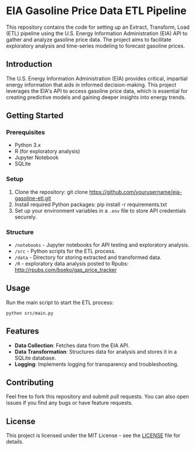 
# EIA Gasoline Price Data ETL Pipeline

This repository contains the code for setting up an Extract, Transform, Load (ETL) pipeline using the U.S. Energy Information Administration (EIA) API to gather and analyze gasoline price data. The project aims to facilitate exploratory analysis and time-series modeling to forecast gasoline prices.

## Introduction

The U.S. Energy Information Administration (EIA) provides critical, impartial energy information that aids in informed decision-making. This project leverages the EIA's API to access gasoline price data, which is essential for creating predictive models and gaining deeper insights into energy trends.

## Getting Started

### Prerequisites

- Python 3.x
- R (for exploratory analysis)
- Jupyter Notebook
- SQLite

### Setup

1. Clone the repository:
   git clone https://github.com/yourusername/eia-gasoline-etl.git
2. Install required Python packages:
   pip install -r requirements.txt
3. Set up your environment variables in a `.env` file to store API credentials securely.

### Structure

- `/notebooks` - Jupyter notebooks for API testing and exploratory analysis.
- `/src` - Python scripts for the ETL process.
- `/data` - Directory for storing extracted and transformed data.
- `/R` - exploratory data analysis posted to Rpubs: http://rpubs.com/bseko/gas_price_tracker

## Usage

Run the main script to start the ETL process:
```
python src/main.py
```

## Features

- **Data Collection**: Fetches data from the EIA API.
- **Data Transformation**: Structures data for analysis and stores it in a SQLite database.
- **Logging**: Implements logging for transparency and troubleshooting.

## Contributing

Feel free to fork this repository and submit pull requests. You can also open issues if you find any bugs or have feature requests.

## License

This project is licensed under the MIT License - see the [LICENSE](LICENSE.md) file for details.
